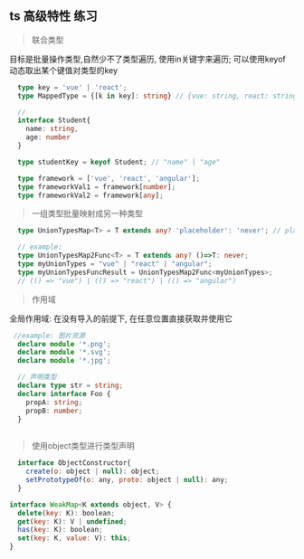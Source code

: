 ## ts 高级特性  练习

> 联合类型

目标是批量操作类型,自然少不了类型遍历, 使用in关键字来遍历; 可以使用keyof 动态取出某个键值对类型的key
```ts
  type key = 'vue' | 'react';
  type MappedType = {[k in key]: string} // {vue: string, react: string}

  // 
  interface Student{
    name: string,
    age: number
  }

  type studentKey = keyof Student; // "name" | "age"

  type framework = ['vue', 'react', 'angular'];
  type frameworkVal1 = framework[number];
  type frameworkVal2 = framework[any];
```

> 一组类型批量映射成另一种类型

```ts
  type UnionTypesMap<T> = T extends any? 'placeholder': 'never'; // placeholder任意类型

  // example:
  type UnionTypesMap2Func<T> = T extends any? ()=>T: never;
  type myUnionTypes = "vue" | "react" | "angular";
  type myUnionTypesFuncResult = UnionTypesMap2Func<myUnionTypes>;
  // (() => "vue") | (() => "react") | (() => "angular")
```
> 作用域

全局作用域: 在没有导入的前提下, 在任意位置直接获取并使用它
```ts
 //example: 图片资源
  declare module '*.png';
  declare module '*.svg';
  declare module '*.jpg';

  // 声明类型
  declare type str = string;
  declare interface Foo {
    propA: string;
    propB: number;
  }
 
```

> 使用object类型进行类型声明

```js
  interface ObjectConstructor{
    create(o: object | null): object;
    setPrototypeOf(o: any, proto: object | null): any;
  }
```

```js
interface WeakMap<K extends object, V> {
  delete(key: K): boolean;
  get(key: K): V | undefined;
  has(key: K): boolean;
  set(key: K, value: V): this;
}
```